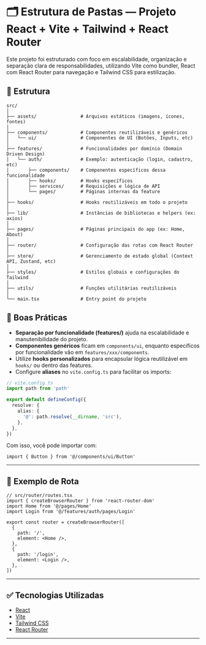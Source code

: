# 🗂 Estrutura de Pastas — Projeto React + Vite + Tailwind + React Router

Este projeto foi estruturado com foco em escalabilidade, organização e separação clara de responsabilidades, utilizando Vite como bundler, React com React Router para navegação e Tailwind CSS para estilização.

## 📁 Estrutura

```
src/
│
├── assets/                # Arquivos estáticos (imagens, ícones, fontes)
│
├── components/            # Componentes reutilizáveis e genéricos
│   └── ui/                # Componentes de UI (Botões, Inputs, etc)
│
├── features/              # Funcionalidades por domínio (Domain Driven Design)
│   └── auth/              # Exemplo: autenticação (login, cadastro, etc)
│       ├── components/    # Componentes específicos dessa funcionalidade
│       ├── hooks/         # Hooks específicos
│       ├── services/      # Requisições e lógica de API
│       └── pages/         # Páginas internas da feature
│
├── hooks/                 # Hooks reutilizáveis em todo o projeto
│
├── lib/                   # Instâncias de bibliotecas e helpers (ex: axios)
│
├── pages/                 # Páginas principais do app (ex: Home, About)
│
├── router/                # Configuração das rotas com React Router
│
├── store/                 # Gerenciamento de estado global (Context API, Zustand, etc)
│
├── styles/                # Estilos globais e configurações do Tailwind
│
├── utils/                 # Funções utilitárias reutilizáveis
│
└── main.tsx               # Entry point do projeto
```

## 📌 Boas Práticas

- **Separação por funcionalidade (features/)** ajuda na escalabilidade e manutenibilidade do projeto.
- **Componentes genéricos** ficam em `components/ui`, enquanto específicos por funcionalidade vão em `features/xxx/components`.
- Utilize **hooks personalizados** para encapsular lógica reutilizável em `hooks/` ou dentro das features.
- Configure **aliases** no `vite.config.ts` para facilitar os imports:

```ts
// vite.config.ts
import path from 'path'

export default defineConfig({
  resolve: {
    alias: {
      '@': path.resolve(__dirname, 'src'),
    },
  },
})
```

Com isso, você pode importar com:

```tsx
import { Button } from '@/components/ui/Button'
```

---

## 📁 Exemplo de Rota

```tsx
// src/router/routes.tsx
import { createBrowserRouter } from 'react-router-dom'
import Home from '@/pages/Home'
import Login from '@/features/auth/pages/Login'

export const router = createBrowserRouter([
  {
    path: '/',
    element: <Home />,
  },
  {
    path: '/login',
    element: <Login />,
  },
])
```

---

## ✅ Tecnologias Utilizadas

- [React](https://reactjs.org/)
- [Vite](https://vitejs.dev/)
- [Tailwind CSS](https://tailwindcss.com/)
- [React Router](https://reactrouter.com/)

---